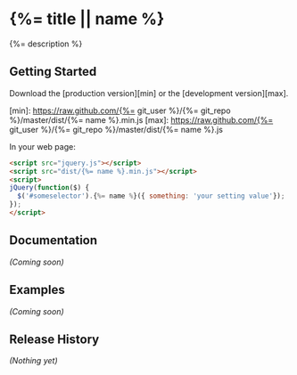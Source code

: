 # {%= title || name %}

{%= description %}

## Getting Started

Download the [production version][min] or the [development version][max].

[min]: https://raw.github.com/{%= git_user %}/{%= git_repo %}/master/dist/{%= name %}.min.js
[max]: https://raw.github.com/{%= git_user %}/{%= git_repo %}/master/dist/{%= name %}.js

In your web page:

```html
<script src="jquery.js"></script>
<script src="dist/{%= name %}.min.js"></script>
<script>
jQuery(function($) {
  $('#someselector').{%= name %}({ something: 'your setting value'});
});
</script>
```

## Documentation

_(Coming soon)_

## Examples

_(Coming soon)_

## Release History

_(Nothing yet)_
